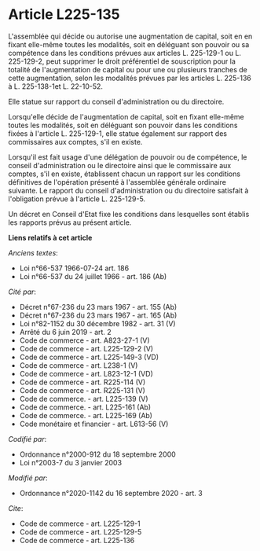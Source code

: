 # Article L225-135

L'assemblée qui décide ou autorise une augmentation de capital, soit en en fixant elle-même toutes les modalités, soit en
déléguant son pouvoir ou sa compétence dans les conditions prévues aux articles L. 225-129-1 ou L. 225-129-2, peut supprimer
le droit préférentiel de souscription pour la totalité de l'augmentation de capital ou pour une ou plusieurs tranches de
cette augmentation, selon les modalités prévues par les articles L. 225-136 à L. 225-138-1et L. 22-10-52.

Elle statue sur rapport du conseil d'administration ou du directoire.

Lorsqu'elle décide de l'augmentation de capital, soit en fixant elle-même toutes les modalités, soit en déléguant son pouvoir
dans les conditions fixées à l'article L. 225-129-1, elle statue également sur rapport des commissaires aux comptes, s'il en
existe.

Lorsqu'il est fait usage d'une délégation de pouvoir ou de compétence, le conseil d'administration ou le directoire ainsi que
le commissaire aux comptes, s'il en existe, établissent chacun un rapport sur les conditions définitives de l'opération
présenté à l'assemblée générale ordinaire suivante. Le rapport du conseil d'administration ou du directoire satisfait à
l'obligation prévue à l'article L. 225-129-5.

Un décret en Conseil d'Etat fixe les conditions dans lesquelles sont établis les rapports prévus au présent article.

**Liens relatifs à cet article**

_Anciens textes_:

  - Loi n°66-537 1966-07-24 art. 186
  - Loi n°66-537 du 24 juillet 1966 - art. 186 (Ab)

_Cité par_:

  - Décret n°67-236 du 23 mars 1967 - art. 155 (Ab)
  - Décret n°67-236 du 23 mars 1967 - art. 165 (Ab)
  - Loi n°82-1152 du 30 décembre 1982 - art. 31 (V)
  - Arrêté du 6 juin 2019 - art. 2
  - Code de commerce - art. A823-27-1 (V)
  - Code de commerce - art. L225-129-2 (V)
  - Code de commerce - art. L225-149-3 (VD)
  - Code de commerce - art. L238-1 (V)
  - Code de commerce - art. L823-12-1 (VD)
  - Code de commerce - art. R225-114 (V)
  - Code de commerce - art. R225-131 (V)
  - Code de commerce. - art. L225-139 (V)
  - Code de commerce. - art. L225-161 (Ab)
  - Code de commerce. - art. L225-169 (Ab)
  - Code monétaire et financier - art. L613-56 (V)

_Codifié par_:

  - Ordonnance n°2000-912 du 18 septembre 2000
  - Loi n°2003-7 du 3 janvier 2003

_Modifié par_:

  - Ordonnance n°2020-1142 du 16 septembre 2020 - art. 3

_Cite_:

  - Code de commerce - art. L225-129-1
  - Code de commerce - art. L225-129-5
  - Code de commerce - art. L225-136
